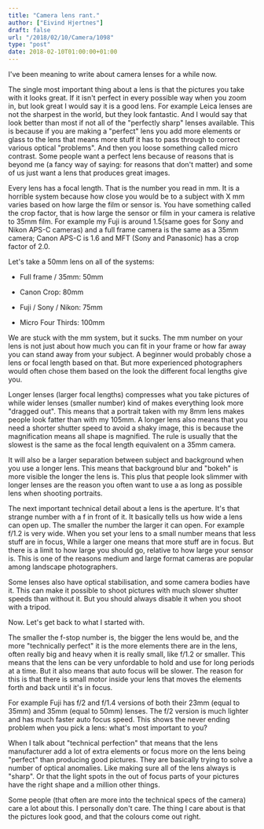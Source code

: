 ```yaml
---
title: "Camera lens rant."
author: ["Eivind Hjertnes"]
draft: false
url: "/2018/02/10/Camera/1098"
type: "post"
date: 2018-02-10T01:00:00+01:00
---
```


I've been meaning to write about camera lenses for a while now.

The single most important thing about a lens is that the pictures you
take with it looks great. If it isn't perfect in every possible way when
you zoom in, but look great I would say it is a good lens. For example
Leica lenses are not the sharpest in the world, but they look fantastic.
And I would say that look better than most if not all of the "perfectly
sharp" lenses available. This is because if you are making a "perfect"
lens you add more elements or glass to the lens that means more stuff it
has to pass through to correct various optical "problems". And then you
loose something called micro contrast. Some people want a perfect lens
because of reasons that is beyond me (a fancy way of saying: for reasons
that don't matter) and some of us just want a lens that produces great
images.

Every lens has a focal length. That is the number you read in mm. It is
a horrible system because how close you would be to a subject with X mm
varies based on how large the film or sensor is. You have something
called the crop factor, that is how large the sensor or film in your
camera is relative to 35mm film. For example my Fuji is around 1.5(same
goes for Sony and Nikon APS-C cameras) and a full frame camera is the
same as a 35mm camera; Canon APS-C is 1.6 and MFT (Sony and Panasonic)
has a crop factor of 2.0.

Let's take a 50mm lens on all of the systems:

-   Full frame / 35mm: 50mm

-   Canon Crop: 80mm

-   Fuji / Sony / Nikon: 75mm

-   Micro Four Thirds: 100mm

We are stuck with the mm system, but it sucks. The mm number on your
lens is not just about how much you can fit in your frame or how far
away you can stand away from your subject. A beginner would probably
chose a lens or focal length based on that. But more experienced
photographers would often chose them based on the look the different
focal lengths give you.

Longer lenses (larger focal lengths) compresses what you take pictures
of while wider lenses (smaller number) kind of makes everything look
more "dragged out". This means that a portrait taken with my 8mm lens
makes people look fatter than with my 105mm. A longer lens also means
that you need a shorter shutter speed to avoid a shaky image, this is
because the magnification means all shape is magnified. The rule is
usually that the slowest is the same as the focal length equivalent on a
35mm camera.

It will also be a larger separation between subject and background when
you use a longer lens. This means that background blur and "bokeh" is
more visible the longer the lens is. This plus that people look slimmer
with longer lenses are the reason you often want to use a as long as
possible lens when shooting portraits.

The next important technical detail about a lens is the aperture. It's
that strange number with a f in front of it. It basically tells us how
wide a lens can open up. The smaller the number the larger it can open.
For example f/1.2 is very wide. When you set your lens to a small number
means that less stuff are in focus, While a larger one means that more
stuff are in focus. But there is a limit to how large you should go,
relative to how large your sensor is. This is one of the reasons medium
and large format cameras are popular among landscape photographers.

Some lenses also have optical stabilisation, and some camera bodies have
it. This can make it possible to shoot pictures with much slower shutter
speeds than without it. But you should always disable it when you shoot
with a tripod.

Now. Let's get back to what I started with.

The smaller the f-stop number is, the bigger the lens would be, and the
more "technically perfect" it is the more elements there are in the
lens, often really big and heavy when it is really small, like f/1.2 or
smaller. This means that the lens can be very unfordable to hold and use
for long periods at a time. But it also means that auto focus will be
slower. The reason for this is that there is small motor inside your
lens that moves the elements forth and back until it's in focus.

For example Fuji has f/2 and f/1.4 versions of both their 23mm (equal to
35mm) and 35mm (equal to 50mm) lenses. The f/2 version is much lighter
and has much faster auto focus speed. This shows the never ending
problem when you pick a lens: what's most important to you?

When I talk about "technical perfection" that means that the lens
manufacturer add a lot of extra elements or focus more on the lens being
"perfect" than producing good pictures. They are basically trying to
solve a number of optical anomalies. Like making sure all of the lens
always is "sharp". Or that the light spots in the out of focus parts of
your pictures have the right shape and a million other things.

Some people (that often are more into the technical specs of the camera)
care a lot about this. I personally don't care. The thing I care about
is that the pictures look good, and that the colours come out right.
